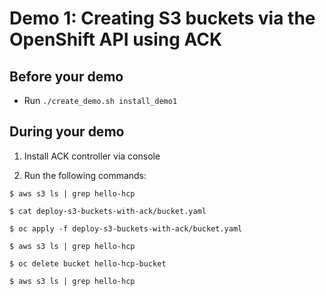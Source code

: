 # Demo 1: Creating S3 buckets via the OpenShift API using ACK

## Before your demo
- Run `./create_demo.sh install_demo1`

## During your demo
1. Install ACK controller via console

2. Run the following commands:

```
$ aws s3 ls | grep hello-hcp

$ cat deploy-s3-buckets-with-ack/bucket.yaml

$ oc apply -f deploy-s3-buckets-with-ack/bucket.yaml

$ aws s3 ls | grep hello-hcp

$ oc delete bucket hello-hcp-bucket

$ aws s3 ls | grep hello-hcp
```
